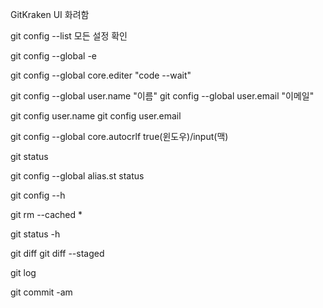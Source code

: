 GitKraken UI 화려함

git config --list 모든 설정 확인

git config --global -e

git config --global core.editer "code --wait"

git config --global user.name "이름"
git config --global user.email "이메일"

git config user.name
git config user.email

git config --global core.autocrlf true(윈도우)/input(맥)

git status

git config --global alias.st status

git config --h

git rm --cached \*

git status -h

git diff
git diff --staged

git log

git commit -am
